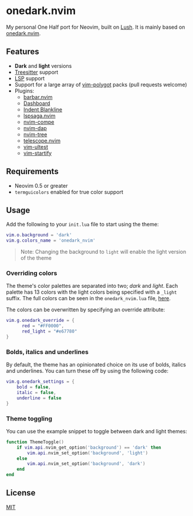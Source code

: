 # onedark.nvim
My personal One Half port for Neovim, built on [Lush](https://github.com/rktjmp/lush.nvim).
It is mainly based on [onedark.nvim](https://github.com/olimorris/onedark.nvim).

## Features
- **Dark** and **light** versions
- [Treesitter](https://github.com/nvim-treesitter/nvim-treesitter) support
- [LSP](https://github.com/neovim/nvim-lspconfig) support
- Support for a large array of [vim-polygot](https://github.com/sheerun/vim-polyglot) packs (pull requests welcome)
- Plugins:
    - [barbar.nvim](https://github.com/romgrk/barbar.nvim)
    - [Dashboard](https://github.com/glepnir/dashboard-nvim)
    - [Indent Blankline](https://github.com/lukas-reineke/indent-blankline.nvim/tree/lua)
    - [lspsaga.nvim](https://github.com/glepnir/lspsaga.nvim)
    - [nvim-compe](https://github.com/hrsh7th/nvim-compe)
    - [nvim-dap](https://github.com/mfussenegger/nvim-dap)
    - [nvim-tree](https://github.com/kyazdani42/nvim-tree.lua)
    - [telescope.nvim](https://github.com/nvim-telescope/telescope.nvim)
    - [vim-ultest](https://github.com/rcarriga/vim-ultest)
    - [vim-startify](https://github.com/mhinz/vim-startify)

## Requirements
- Neovim 0.5 or greater
- `termguicolors` enabled for true color support

## Usage
Add the following to your `init.lua` file to start using the theme:

```lua
vim.o.background = 'dark'
vim.g.colors_name = 'onedark_nvim'
```
> Note: Changing the background to `light` will enable the light version of the theme

### Overriding colors
The theme's color palettes are separated into two; *dark* and *light*. Each palette has 13 colors with the light colors being specified with a `_light` suffix. The full colors can be seen in the `onedark_nvim.lua` file, [here](lua/lush_theme/onedark_nvim.lua).

The colors can be overwritten by specifying an override attribute:

```lua
vim.g.onedark_override = {
      red = "#FF0000",
      red_light = "#e67780"
}
```

### Bolds, italics and underlines
By default, the theme has an opinionated choice on its use of bolds, italics and underlines. You can turn these off by using the following code:

```lua
vim.g.onedark_settings = {
    bold = false,
    italic = false,
    underline = false
}
```

### Theme toggling
You can use the example snippet to toggle between dark and light themes:

```lua
function ThemeToggle()
    if vim.api.nvim_get_option('background') == 'dark' then
        vim.api.nvim_set_option('background', 'light')
    else
        vim.api.nvim_set_option('background', 'dark')
    end
end
```

## License
[MIT](https://github.com/olimorris/onedark.nvim/blob/master/LICENSE.md)
